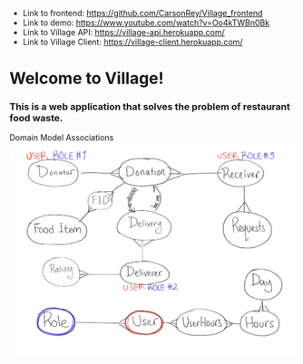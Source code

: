 - Link to frontend: https://github.com/CarsonRey/Village_frontend
- Link to demo: https://www.youtube.com/watch?v=Oo4kTWBn0Bk
- Link to Village API: https://village-api.herokuapp.com/
- Link to Village Client: https://village-client.herokuapp.com/

# Welcome to Village!

### This is a web application that solves the problem of restaurant food waste.

Domain Model Associations
<img src="https://github.com/CarsonRey/Village_frontend/blob/master/ModelMap.jpg" title="domain model associations">
